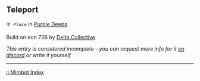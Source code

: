 ## Teleport

`🪧 Place` in [Purple Deeps](<https://zeithalt.github.io/r/purple_deeps.html>)

Build on eon 736 by [Delta Collective](<https://zeithalt.github.io/r/delta_collective.html>).

_This entry is considered incomplete - you can request more info for it [on discord](<https://discord.com/channels/562910943848169472/1173922660489633802>) or write it yourself_

<!---
keywords:  dc, purple deeps
aliases: 
-->
----------
[`📑` Mimbot Index](</index.md#c980>)